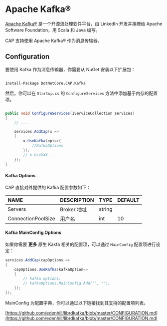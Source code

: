 # Apache Kafka®

[Apache Kafka®](https://kafka.apache.org/) 是一个开源流处理软件平台，由 LinkedIn 开发并捐赠给 Apache Software Foundation，用 Scala 和 Java 编写。
 
CAP 支持使用 Apache Kafka® 作为消息传输器。

## Configuration

要使用 Kafka 作为消息传输器，你需要从 NuGet 安装以下扩展包：

```shell

Install-Package DotNetCore.CAP.Kafka

```

然后，你可以在 `Startup.cs` 的 `ConfigureServices` 方法中添加基于内存的配置项。

```csharp

public void ConfigureServices(IServiceCollection services)
{
    // ...

    services.AddCap(x =>
    {
        x.UseKafka(opt=>{
            //KafkaOptions
        });
        // x.UseXXX ...
    });
}

```

#### Kafka Options

CAP 直接对外提供的 Kafka 配置参数如下：

NAME | DESCRIPTION | TYPE | DEFAULT
:---|:---|---|:---
Servers | Broker 地址 | string | 
ConnectionPoolSize | 用户名 | int | 10


#### Kafka MainConfig Options

如果你需要 **更多** 原生 Kakfa 相关的配置项，可以通过 `MainConfig` 配置项进行设定：


```csharp
services.AddCap(capOptions => 
{
    capOptions.UseKafka(kafkaOption=>
    {
        // kafka options.
        // kafkaOptions.MainConfig.Add("", "");
    });
});
```

MainConfig 为配置字典，你可以通过以下链接找到其支持的配置项列表。

[https://github.com/edenhill/librdkafka/blob/master/CONFIGURATION.md](https://github.com/edenhill/librdkafka/blob/master/CONFIGURATION.md)
